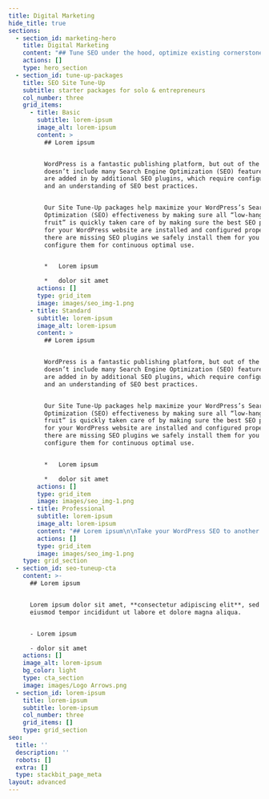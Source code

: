 ```yaml
---
title: Digital Marketing
hide_title: true
sections:
  - section_id: marketing-hero
    title: Digital Marketing
    content: "## Tune SEO under the hood, optimize existing cornerstone content and never worry about\_[typical WordPress website issues\\*](https://virtuallycreative.ca/wordpress/seo-site-tuneup/#)\_ever again!\n\nWordPress Site Tune-Up packages provide full-service coverage for your WordPress website. Push your website to the limit with a Site Tune-Up or Marketing Package by Virtually(Creative) and gain the same competitive advantages used by WordPress content professionals!\n\n\n*   Three Site Tune-Up Packages\n*   Custom Full-Service Marketing Packages\n"
    actions: []
    type: hero_section
  - section_id: tune-up-packages
    title: SEO Site Tune-Up
    subtitle: starter packages for solo & entrepreneurs
    col_number: three
    grid_items:
      - title: Basic
        subtitle: lorem-ipsum
        image_alt: lorem-ipsum
        content: >
          ## Lorem ipsum


          WordPress is a fantastic publishing platform, but out of the box, it
          doesn’t include many Search Engine Optimization (SEO) features. These
          are added in by additional SEO plugins, which require configuration
          and an understanding of SEO best practices.


          Our Site Tune-Up packages help maximize your WordPress’s Search Engine
          Optimization (SEO) effectiveness by making sure all “low-hanging
          fruit” is quickly taken care of by making sure the best SEO plugins
          for your WordPress website are installed and configured properly. If
          there are missing SEO plugins we safely install them for you and
          configure them for continuous optimal use.


          *   Lorem ipsum

          *   dolor sit amet
        actions: []
        type: grid_item
        image: images/seo_img-1.png
      - title: Standard
        subtitle: lorem-ipsum
        image_alt: lorem-ipsum
        content: >
          ## Lorem ipsum


          WordPress is a fantastic publishing platform, but out of the box, it
          doesn’t include many Search Engine Optimization (SEO) features. These
          are added in by additional SEO plugins, which require configuration
          and an understanding of SEO best practices.


          Our Site Tune-Up packages help maximize your WordPress’s Search Engine
          Optimization (SEO) effectiveness by making sure all “low-hanging
          fruit” is quickly taken care of by making sure the best SEO plugins
          for your WordPress website are installed and configured properly. If
          there are missing SEO plugins we safely install them for you and
          configure them for continuous optimal use.


          *   Lorem ipsum

          *   dolor sit amet
        actions: []
        type: grid_item
        image: images/seo_img-1.png
      - title: Professional
        subtitle: lorem-ipsum
        image_alt: lorem-ipsum
        content: "## Lorem ipsum\n\nTake your WordPress SEO to another level.\n\nBuilding upon the base from the Basic & Standard Packages, the Pro Site Tune-Up package maximizes your WordPress’s Search Engine Optimization (SEO) effectiveness by installing the premium version of the specific performance, SEO, and content integrity plugins best suited for your website setup.\n\nBundled with the Pro package is\_**1yr**\_of Maintenance & Upkeep provided by Virtually(Creative); a hassle-free way to manage your WordPress website without hiring an in-house developer!\n\n*   Lorem ipsum\n*   dolor sit amet\n"
        actions: []
        type: grid_item
        image: images/seo_img-1.png
    type: grid_section
  - section_id: seo-tuneup-cta
    content: >-
      ## Lorem ipsum


      Lorem ipsum dolor sit amet, **consectetur adipiscing elit**, sed do
      eiusmod tempor incididunt ut labore et dolore magna aliqua.


      - Lorem ipsum

      - dolor sit amet
    actions: []
    image_alt: lorem-ipsum
    bg_color: light
    type: cta_section
    image: images/Logo Arrows.png
  - section_id: lorem-ipsum
    title: lorem-ipsum
    subtitle: lorem-ipsum
    col_number: three
    grid_items: []
    type: grid_section
seo:
  title: ''
  description: ''
  robots: []
  extra: []
  type: stackbit_page_meta
layout: advanced
---
```

